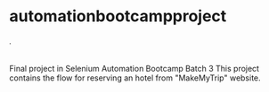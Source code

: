 # automationbootcampproject 
###### .


Final project in Selenium Automation Bootcamp Batch 3
This project contains the flow for reserving an hotel from "MakeMyTrip" website.
